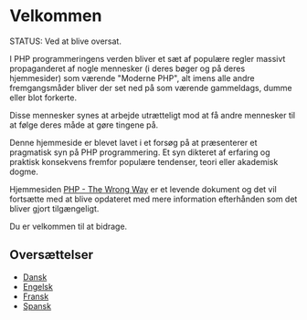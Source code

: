 # Velkommen #

STATUS: Ved at blive oversat.

I PHP programmeringens verden bliver et sæt af populære regler massivt propaganderet af nogle mennesker (i deres bøger og på deres hjemmesider) som værende "Moderne PHP", alt imens alle andre fremgangsmåder bliver der set ned på som værende gammeldags, dumme eller blot forkerte.

Disse mennesker synes at arbejde utrætteligt mod at få andre mennesker til at følge deres måde at gøre tingene på.

Denne hjemmeside er blevet lavet i et forsøg på at præsenterer et pragmatisk syn på PHP programmering. Et syn dikteret af erfaring og praktisk konsekvens fremfor populære tendenser, teori eller akademisk dogme.

Hjemmesiden [PHP - The Wrong Way](http://www.phpthewrongway.com/) er et levende dokument og det vil fortsætte med at blive opdateret med mere information efterhånden som det bliver gjort tilgængeligt.

Du er velkommen til at bidrage.

## Oversættelser ##

* [Dansk](http://www.phpthewrongway.com/da/)
* [Engelsk](http://www.phpthewrongway.com/)
* [Fransk](http://www.phpthewrongway.com/fr/)
* [Spansk](http://www.phpthewrongway.com/es/)
